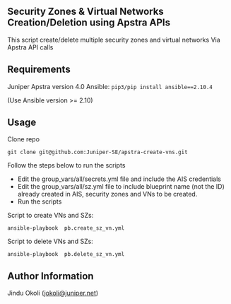 ## Security Zones & Virtual Networks Creation/Deletion using Apstra APIs

This script create/delete multiple security zones and virtual networks Via Apstra API calls

## Requirements

Juniper Apstra version 4.0
Ansible: `pip3/pip install ansible==2.10.4`

(Use Ansible version >= 2.10)

## Usage
Clone repo
```
git clone git@github.com:Juniper-SE/apstra-create-vns.git
```

Follow the steps below to run the scripts
* Edit the group_vars/all/secrets.yml file and include the AIS credentials
* Edit the group_vars/all/sz.yml file to include blueprint name (not the ID) already created in AIS, security zones and VNs to be created.
* Run the scripts

Script to create VNs and SZs:
```
ansible-playbook  pb.create_sz_vn.yml
```

Script to delete VNs and SZs:
```
ansible-playbook  pb.delete_sz_vn.yml
```


## Author Information

Jindu Okoli (jokoli@juniper.net)
